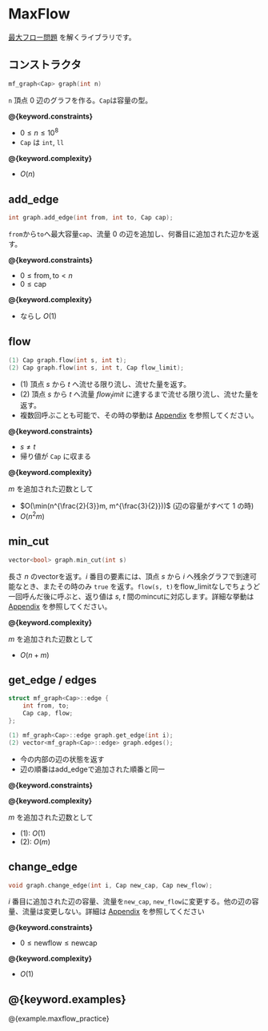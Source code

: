 # MaxFlow

[最大フロー問題](https://ja.wikipedia.org/wiki/%E6%9C%80%E5%A4%A7%E3%83%95%E3%83%AD%E3%83%BC%E5%95%8F%E9%A1%8C) を解くライブラリです。

## コンストラクタ

```cpp
mf_graph<Cap> graph(int n)
```

`n` 頂点 $0$ 辺のグラフを作る。`Cap`は容量の型。

**@{keyword.constraints}**

- $0 \leq n \leq 10^8$
- `Cap` は `int`, `ll`

**@{keyword.complexity}**

- $O(n)$

## add_edge

```cpp
int graph.add_edge(int from, int to, Cap cap);
```

`from`から`to`へ最大容量`cap`、流量 $0$ の辺を追加し、何番目に追加された辺かを返す。

**@{keyword.constraints}**

- $0 \leq \mathrm{from}, \mathrm{to} \lt n$
- $0 \leq \mathrm{cap}$

**@{keyword.complexity}**

- ならし $O(1)$

## flow

```cpp
(1) Cap graph.flow(int s, int t);
(2) Cap graph.flow(int s, int t, Cap flow_limit);
```

- (1) 頂点 $s$ から $t$ へ流せる限り流し、流せた量を返す。
- (2) 頂点 $s$ から $t$ へ流量 $flow_limit$ に達するまで流せる限り流し、流せた量を返す。
- 複数回呼ぶことも可能で、その時の挙動は [Appendix](./appendix.html) を参照してください。

**@{keyword.constraints}**

- $s \neq t$
- 帰り値が `Cap` に収まる

**@{keyword.complexity}**

$m$ を追加された辺数として

- $O(\min(n^{\frac{2}{3}}m, m^{\frac{3}{2}}))$ (辺の容量がすべて $1$ の時)
- $O(n^2 m)$

## min_cut

```cpp
vector<bool> graph.min_cut(int s)
```

長さ $n$ のvectorを返す。$i$ 番目の要素には、頂点 $s$ から $i$ へ残余グラフで到達可能なとき、またその時のみ `true` を返す。`flow(s, t)`をflow_limitなしでちょうど一回呼んだ後に呼ぶと、返り値は $s$, $t$ 間のmincutに対応します。詳細な挙動は [Appendix](./appendix.html) を参照してください。

**@{keyword.complexity}**

$m$ を追加された辺数として

- $O(n + m)$

## get_edge / edges

```cpp
struct mf_graph<Cap>::edge {
    int from, to;
    Cap cap, flow;
};

(1) mf_graph<Cap>::edge graph.get_edge(int i);
(2) vector<mf_graph<Cap>::edge> graph.edges();
```

- 今の内部の辺の状態を返す
- 辺の順番はadd_edgeで追加された順番と同一

**@{keyword.constraints}**

**@{keyword.complexity}**

$m$ を追加された辺数として

- (1): $O(1)$
- (2): $O(m)$

## change_edge

```cpp
void graph.change_edge(int i, Cap new_cap, Cap new_flow);
```

$i$ 番目に追加された辺の容量、流量を`new_cap`, `new_flow`に変更する。他の辺の容量、流量は変更しない。詳細は [Appendix](./appendix.html) を参照してください

**@{keyword.constraints}**

- $0 \leq \mathrm{newflow} \leq \mathrm{newcap}$

**@{keyword.complexity}**

- $O(1)$

## @{keyword.examples}

@{example.maxflow_practice}
